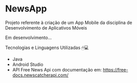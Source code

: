 # NewsApp

Projeto referente à criação de um App Mobile da disciplina de Desenvolvimento de Aplicativos Móveis

Em desenvolvimento...

Tecnologias e Linguagens Utilizadas 🖱💻

- Java
- Android Studio
- API Free News Api com documentação em: https://free-docs.newscatcherapi.com/
